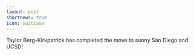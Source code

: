 ```yaml
---
layout: post
shortnews: true
icon: suitcase
---
```


Taylor Berg-Kirkpatrick has completed the move to sunny San Diego and UCSD!
